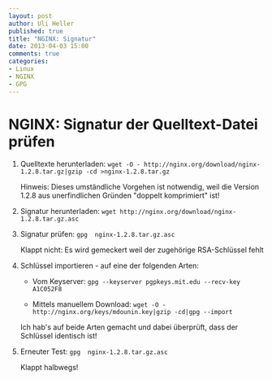 ```yaml
---
layout: post
author: Uli Heller
published: true
title: "NGINX: Signatur"
date: 2013-04-03 15:00
comments: true
categories:
- Linux
- NGINX
- GPG
---
```


NGINX: Signatur der Quelltext-Datei prüfen
==========================================

1. Quelltexte herunterladen: `wget -O - http://nginx.org/download/nginx-1.2.8.tar.gz|gzip -cd >nginx-1.2.8.tar.gz`

   Hinweis: Dieses umständliche Vorgehen ist notwendig, weil die Version 1.2.8 aus unerfindlichen Gründen "doppelt komprimiert" ist!

2. Signatur herunterladen: `wget http://nginx.org/download/nginx-1.2.8.tar.gz.asc`

3. Signatur prüfen: `gpg  nginx-1.2.8.tar.gz.asc`

   Klappt nicht: Es wird gemeckert weil der zugehörige RSA-Schlüssel fehlt

4. Schlüssel importieren - auf eine der folgenden Arten:

    * Vom Keyserver: `gpg --keyserver pgpkeys.mit.edu --recv-key A1C052F8`

    * Mittels manuellem Download: `wget -O - http://nginx.org/keys/mdounin.key|gzip -cd|gpg --import`

   Ich hab's auf beide Arten gemacht und dabei überprüft, dass der Schlüssel identisch ist!

6. Erneuter Test: `gpg  nginx-1.2.8.tar.gz.asc`

   Klappt halbwegs!

